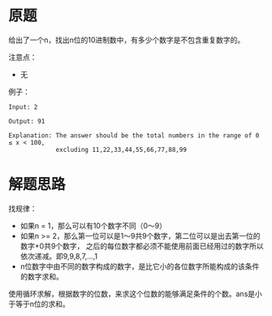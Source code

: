 # 原题
给出了一个n，找出n位的10进制数中，有多少个数字是不包含重复数字的。

注意点：

  - 无

例子：

```
Input: 2

Output: 91 

Explanation: The answer should be the total numbers in the range of 0 ≤ x < 100, 
             excluding 11,22,33,44,55,66,77,88,99
```

# 解题思路

找规律：

  - 如果n = 1，那么可以有10个数字不同（0～9）
  - 如果n >= 2，那么第一位可以是1～9共9个数字，第二位可以是出去第一位的数字+0共9个数字，
  之后的每位数字都必须不能使用前面已经用过的数字所以依次递减。即9,9,8,7,…,1
  - n位数字中由不同的数字构成的数字，是比它小的各位数字所能构成的该条件的数字求和。

使用循环求解，根据数字的位数，来求这个位数的能够满足条件的个数。ans是小于等于n位的求和。
